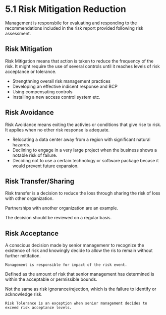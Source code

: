 # 5.1 Risk Mitigation Reduction

Management is responsbile for evaluating and responding to the recommendations included in the risk report provided following risk assessment. 

## Risk Mitigation
Risk Mitigation means that action is taken to reduce the frequency of the risk. It might require the use of several controls until it reaches levels of risk acceptance or tolerance.

- Strengthning overall risk management practices 
- Developing an effective indicent response and BCP
- Using compensating controls
- Installing a new access control system etc. 

## Risk Avoidance
Risk Avoidance means exiting the activies or conditions that give rise to risk. It applies when no other risk response is adequate.

- Relocating a data center away from a region with significant natural hazards.
- Declining to engage in a very large project when the business shows a notable risk of failure.
- Deciding not to use a certain technology or software package becase it would prevent future expansion.

## Risk Transfer/Sharing
Risk transfer is a decision to reduce the loss through sharing the risk of loss with other organization.

Partnerships with another organization are an example. 

The decision should be reviewed on a regular basis.

## Risk Acceptance
A conscious decision made by senior managemenr to recognize the existence of risk and knowingly decide to allow the ris to remain without further mitifation. 

`
Management is responsible for impact of the risk event.
`

Defined as the amount of risk that senior management has determined is within the acceptable or permissible bounds.

Not the same as risk ignorance/rejection, which is the failure to identify or acknowledge risk.

`
Risk Tolerance is an exception when senior management decides to exceed risk acceptance levels.
`